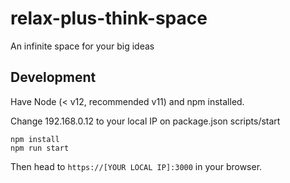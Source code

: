 # relax-plus-think-space

An infinite space for your big ideas

## Development

Have Node (< v12, recommended v11) and npm installed.

Change 192.168.0.12 to your local IP on package.json scripts/start

```
npm install
npm run start
```

Then head to `https://[YOUR LOCAL IP]:3000` in your browser.